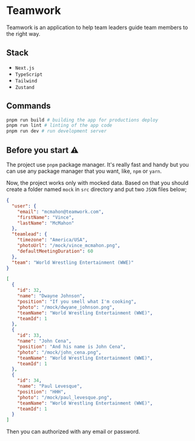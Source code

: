 # Teamwork

Teamwork is an application to help team leaders guide team members to the right way.

## Stack

- `Next.js`
- `TypeScript`
- `Tailwind`
- `Zustand`

## Commands

```bash
pnpm run build # building the app for productions deploy
pnpm run lint # linting of the app code
pnpm run dev # run development server
```

## Before you start ⚠️

The project use `pnpm` package manager. It's really fast and handy but you can use any package manager that you want, like, `npm` or `yarn`.

Now, the project works only with mocked data. Based on that you should create a folder named `mock` in `src` directory and put two `JSON` files below;

```json
{
  "user": {
    "email": "mcmahon@teamwork.com",
    "firstName": "Vince",
    "lastName": "McMahon"
  },
  "teamlead": {
    "timezone": "America/USA",
    "photoUrl": "/mock/vince_mcmahon.png",
    "defaultMeetingDuration": 60
  },
  "team": "World Wrestling Entertainment (WWE)"
}
```

```json
[
  {
    "id": 32,
    "name": "Dwayne Johnson",
    "position": "If you smell what I'm cooking",
    "photo": "/mock/dwyane_johnson.png",
    "teamName": "World Wrestling Entertainment (WWE)",
    "teamId": 1
  },
  {
    "id": 33,
    "name": "John Cena",
    "position": "And his name is John Cena",
    "photo": "/mock/john_cena.png",
    "teamName": "World Wrestling Entertainment (WWE)",
    "teamId": 1
  },
  {
    "id": 34,
    "name": "Paul Levesque",
    "position": "HHH",
    "photo": "/mock/paul_levesque.png",
    "teamName": "World Wrestling Entertainment (WWE)",
    "teamId": 1
  }
]
```

Then you can authorized with any email or password.
